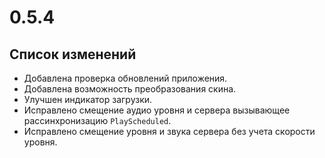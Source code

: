 # 0.5.4

## Список изменений

- Добавлена проверка обновлений приложения.
- Добавлена возможность преобразования скина.
- Улучшен индикатор загрузки.
- Исправлено смещение аудио уровня и сервера вызывающее рассинхронизацию `PlayScheduled`.
- Исправлено смещение уровня и звука сервера без учета скорости уровня.
